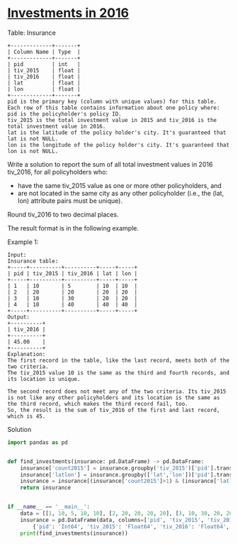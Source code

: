 # [Investments in 2016](https://leetcode.com/problems/investments-in-2016/description/)

Table: Insurance
```
+-------------+-------+
| Column Name | Type  |
+-------------+-------+
| pid         | int   |
| tiv_2015    | float |
| tiv_2016    | float |
| lat         | float |
| lon         | float |
+-------------+-------+
pid is the primary key (column with unique values) for this table.
Each row of this table contains information about one policy where:
pid is the policyholder's policy ID.
tiv_2015 is the total investment value in 2015 and tiv_2016 is the total investment value in 2016.
lat is the latitude of the policy holder's city. It's guaranteed that lat is not NULL.
lon is the longitude of the policy holder's city. It's guaranteed that lon is not NULL.
``` 

Write a solution to report the sum of all total investment values in 2016 tiv_2016, for all policyholders who:

- have the same tiv_2015 value as one or more other policyholders, and
- are not located in the same city as any other policyholder (i.e., the (lat, lon) attribute pairs must be unique).

Round tiv_2016 to two decimal places.

The result format is in the following example.

Example 1:
```
Input: 
Insurance table:
+-----+----------+----------+-----+-----+
| pid | tiv_2015 | tiv_2016 | lat | lon |
+-----+----------+----------+-----+-----+
| 1   | 10       | 5        | 10  | 10  |
| 2   | 20       | 20       | 20  | 20  |
| 3   | 10       | 30       | 20  | 20  |
| 4   | 10       | 40       | 40  | 40  |
+-----+----------+----------+-----+-----+
Output: 
+----------+
| tiv_2016 |
+----------+
| 45.00    |
+----------+
Explanation: 
The first record in the table, like the last record, meets both of the two criteria.
The tiv_2015 value 10 is the same as the third and fourth records, and its location is unique.

The second record does not meet any of the two criteria. Its tiv_2015 is not like any other policyholders and its location is the same as the third record, which makes the third record fail, too.
So, the result is the sum of tiv_2016 of the first and last record, which is 45.
```
Solution
```python
import pandas as pd


def find_investments(insurance: pd.DataFrame) -> pd.DataFrame:
    insurance['count2015'] = insurance.groupby('tiv_2015')['pid'].transform('count')
    insurance['latlon'] = insurance.groupby(['lat','lon'])['pid'].transform('count')
    insurance = insurance[(insurance['count2015']>1) & (insurance['latlon']==1)][['tiv_2016']].sum().to_frame('tiv_2016').round(2)
    return insurance


if __name__ == '__main__':
    data = [[1, 10, 5, 10, 10], [2, 20, 20, 20, 20], [3, 10, 30, 20, 20], [4, 10, 40, 40, 40]]
    insurance = pd.DataFrame(data, columns=['pid', 'tiv_2015', 'tiv_2016', 'lat', 'lon']).astype(
        {'pid': 'Int64', 'tiv_2015': 'Float64', 'tiv_2016': 'Float64', 'lat': 'Float64', 'lon': 'Float64'})
    print(find_investments(insurance))
```